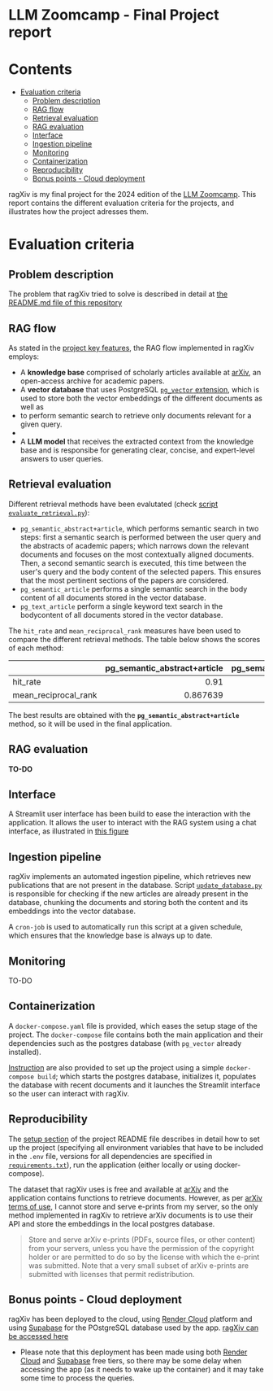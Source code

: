 
LLM Zoomcamp - Final Project report
===================================

Contents
========

* [Evaluation criteria](#evaluation-criteria)
	* [Problem description](#problem-description)
	* [RAG flow](#rag-flow)
	* [Retrieval evaluation](#retrieval-evaluation)
	* [RAG evaluation](#rag-evaluation)
	* [Interface](#interface)
	* [Ingestion pipeline](#ingestion-pipeline)
	* [Monitoring](#monitoring)
	* [Containerization](#containerization)
	* [Reproducibility](#reproducibility)
	* [Bonus points - Cloud deployment](#bonus-points---cloud-deployment)


ragXiv is my final project for the 2024 edition of the [LLM Zoomcamp](https://github.com/DataTalksClub/llm-zoomcamp/). This report contains the different evaluation criteria for the projects, and illustrates how the project adresses them.
# Evaluation criteria

## Problem description


The problem that ragXiv tried to solve is described in detail at [the README.md file of this repository](https://github.com/GMestreM/ragxiv?tab=readme-ov-file#problem-statement)
## RAG flow


As stated in the [project key features](https://github.com/GMestreM/ragxiv?tab=readme-ov-file#key-features), the RAG flow implemented in ragXiv employs:
- A **knowledge base** comprised of scholarly articles available at [arXiv](https://arxiv.org/), an open-access archive for academic papers.
- A **vector database** that uses PostgreSQL [`pg_vector` extension](https://github.com/pgvector/pgvector), which is used to store both the vector embeddings of the different documents as well as
- to perform semantic search to retrieve only documents relevant for a given query.
-
- A **LLM model** that receives the extracted context from the knowledge base and is responsibe for generating clear, concise, and expert-level answers to user queries.

## Retrieval evaluation


Different retrieval methods have been evalutated (check [script `evaluate_retrieval.py`](https://github.com/GMestreM/ragxiv/blob/main/scripts/evaluate_retrieval.py)):
- `pg_semantic_abstract+article`, which performs semantic search in two steps: first a semantic search is performed between the user query and the abstracts of academic papers; which narrows down the relevant documents and focuses on the most contextually aligned documents. Then, a second semantic search is executed, this time between the user's query and the body content of the selected papers. This ensures that the most pertinent sections of the papers are considered.
- `pg_semantic_article` performs a single semantic search in the body content of all documents stored in the vector database.
- `pg_text_article` perform a single keyword text search in the bodycontent of all documents stored in the vector database.


The `hit_rate` and `mean_reciprocal_rank` measures have been used to compare the different retrieval methods. The table below shows the scores of each method:

|                      |   pg_semantic_abstract+article |   pg_semantic_article |   pg_text_article |
|:---------------------|-------------------------------:|----------------------:|------------------:|
| hit_rate             |                       0.91     |              0.858333 |          0.576667 |
| mean_reciprocal_rank |                       0.867639 |              0.811667 |          0.4825   |

The best results are obtained with the **`pg_semantic_abstract+article`** method, so it will be used in the final application.
## RAG evaluation


**TO-DO**
## Interface


A Streamlit user interface has been build to ease the interaction with the application. It allows the user to interact with the RAG system using a chat interface, as illustrated in [this figure](https://github.com/GMestreM/ragxiv/tree/main?tab=readme-ov-file#overview)
## Ingestion pipeline


ragXiv implements an automated ingestion pipeline, which retrieves new publications that are not present in the database. Script [`update_database.py`](https://github.com/GMestreM/ragxiv/blob/main/update_database.py) is responsible for checking if the new articles are already present in the database, chunking the documents and storing both the content and its embeddings into the vector database.

A `cron-job` is used to automatically run this script at a given schedule, which ensures that the knowledge base is always up to date.
## Monitoring


TO-DO
## Containerization


A `docker-compose.yaml` file is provided, which eases the setup stage of the project. The `docker-compose` file contains both the main application and their dependencies such as the postgres database (with `pg_vector` already installed).

[Instruction](https://github.com/GMestreM/ragxiv/tree/main?tab=readme-ov-file#using-docker-compose) are also provided to set up the project using a simple `docker-compose build`; which starts the postgres database, initializes it, populates the database with recent documents and it launches the Streamlit interface so the user can interact with ragXiv.
## Reproducibility


The [setup section](https://github.com/GMestreM/ragxiv/tree/main?tab=readme-ov-file#setup) of the project README file describes in detail how to set up the project (specifying all environment variables that have to be included in the `.env` file, versions for all dependencies are specified in [`requirements.txt`](https://github.com/GMestreM/ragxiv/blob/main/requirements.txt)), run the application (either locally or using docker-compose).

The dataset that ragXiv uses is free and available at [arXiv](https://arxiv.org/) and the application contains functions to retrieve documents. However, as per [arXiv terms of use](https://info.arxiv.org/help/api/tou.html), I cannot store and serve e-prints from my server, so the only method implemented in ragXiv to retrieve arXiv documents is to use their API and store the embeddings in the local postgres database.

   > Store and serve arXiv e-prints (PDFs, source files, or other content)  from your servers, unless you have the permission of the copyright holder  or are permitted to do so by the license with which the e-print was  submitted. Note that a very small subset of arXiv e-prints are submitted  with licenses that permit redistribution.
## Bonus points - Cloud deployment


ragXiv has been deployed to the cloud, using [Render Cloud](https://render.com/) platform and using [Supabase](https://supabase.com/) for the POstgreSQL database used by the app. [ragXiv can be accessed here](https://ragxiv.onrender.com/)

 - Please note that this deployment has been made using both [Render Cloud](https://render.com/) and [Supabase](https://supabase.com/) free tiers, so there may be some delay when accessing the app (as it needs to wake up the container) and it may take some time to process the queries.
